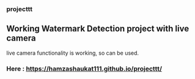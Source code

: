 ### projecttt

## Working Watermark Detection project with live camera
live camera functionality is working, so can be used. 

### Here : https://hamzashaukat111.github.io/projecttt/

